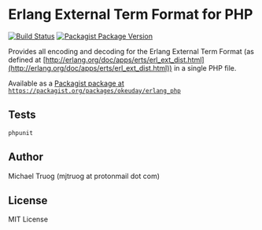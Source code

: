 Erlang External Term Format for PHP
===================================

[![Build Status](https://secure.travis-ci.org/okeuday/erlang_php.png?branch=master)](http://travis-ci.org/okeuday/erlang_php)
[![Packagist Package Version](https://img.shields.io/packagist/v/okeuday/erlang_php.svg?maxAge=2592000)](https://packagist.org/packages/okeuday/erlang_php)

Provides all encoding and decoding for the Erlang External Term Format
(as defined at [http://erlang.org/doc/apps/erts/erl_ext_dist.html](http://erlang.org/doc/apps/erts/erl_ext_dist.html))
in a single PHP file.

Available as a [Packagist package at `https://packagist.org/packages/okeuday/erlang_php`](https://packagist.org/packages/okeuday/erlang_php)

Tests
-----

    phpunit

Author
------

Michael Truog (mjtruog at protonmail dot com)

License
-------

MIT License

